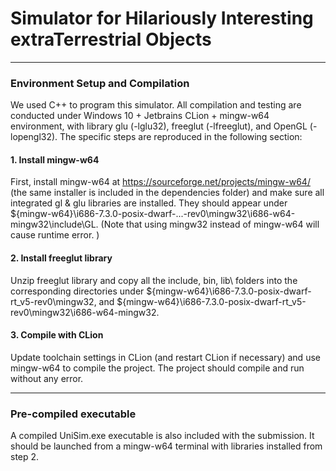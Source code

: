 # Simulator for Hilariously Interesting extraTerrestrial Objects
---
### Environment Setup and Compilation

We used C++ to program this simulator. All compilation and testing are conducted under Windows 10 + Jetbrains CLion + mingw-w64 environment, with library glu (-lglu32), freeglut (-lfreeglut), and OpenGL (-lopengl32). The specific steps are reproduced in the following section:

#### 1. Install mingw-w64
First, install mingw-w64 at https://sourceforge.net/projects/mingw-w64/ (the same installer is included in the dependencies folder) and make sure all integrated gl & glu libraries are installed. They should appear under
${mingw-w64}\i686-7.3.0-posix-dwarf-...-rev0\mingw32\i686-w64-mingw32\include\GL.
(Note that using mingw32 instead of mingw-w64 will cause runtime error. )

#### 2. Install freeglut library
Unzip freeglut library and copy all the include\, bin\, lib\ folders into the corresponding directories under
${mingw-w64}\i686-7.3.0-posix-dwarf-rt_v5-rev0\mingw32\, and
${mingw-w64}\i686-7.3.0-posix-dwarf-rt_v5-rev0\mingw32\i686-w64-mingw32.

#### 3. Compile with CLion
Update toolchain settings in CLion (and restart CLion if necessary) and use mingw-w64 to compile the project. The project should compile and run without any error.

---

### Pre-compiled executable
A compiled UniSim.exe executable is also included with the submission. It should be launched from a mingw-w64 terminal with libraries installed from step 2.

